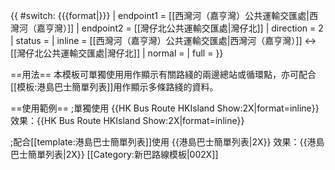 {{ #switch: {{{format|}}}
  | endpoint1 = [[西灣河（嘉亨灣）公共運輸交匯處|西灣河（嘉亨灣）]]
  | endpoint2 = [[灣仔北公共運輸交匯處|灣仔北]]
  | direction = 2
  | status =
  | inline = [[西灣河（嘉亨灣）公共運輸交匯處|西灣河（嘉亨灣）]] ↔ [[灣仔北公共運輸交匯處|灣仔北]]
  | normal =
  | full =
}}<noinclude>

==用法==
本模板可單獨使用用作顯示有關路綫的兩邊總站或循環點，亦可配合[[模板:港島巴士簡單列表]]用作顯示多條路綫的資料。

==使用範例==
;單獨使用
<nowiki>{{HK Bus Route HKIsland Show:2X|format=inline}}</nowiki><br>
效果：{{HK Bus Route HKIsland Show:2X|format=inline}}

;配合[[template:港島巴士簡單列表]]使用
<nowiki>{{港島巴士簡單列表|2X}}</nowiki>
效果：{{港島巴士簡單列表|2X}}
[[Category:新巴路線模板|002X]]</noinclude>